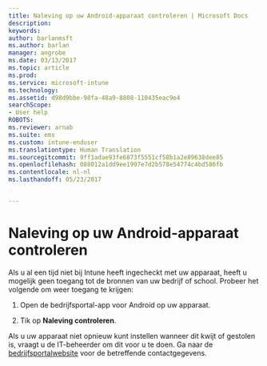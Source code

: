 ```yaml
---
title: Naleving op uw Android-apparaat controleren | Microsoft Docs
description: 
keywords: 
author: barlanmsft
ms.author: barlan
manager: angrobe
ms.date: 03/13/2017
ms.topic: article
ms.prod: 
ms.service: microsoft-intune
ms.technology: 
ms.assetid: d98d9bbe-98fa-48a9-8808-110435eac9e4
searchScope:
- User help
ROBOTS: 
ms.reviewer: arnab
ms.suite: ems
ms.custom: intune-enduser
ms.translationtype: Human Translation
ms.sourcegitcommit: 9ff1adae93fe6873f5551cf58b1a2e89638dee85
ms.openlocfilehash: 088012a1dd9ee1997e7d2b578e54774c4bd586fb
ms.contentlocale: nl-nl
ms.lasthandoff: 05/23/2017


---
```


# <a name="check-compliance-on-your-android-device"></a>Naleving op uw Android-apparaat controleren

Als u al een tijd niet bij Intune heeft ingecheckt met uw apparaat, heeft u mogelijk geen toegang tot de bronnen van uw bedrijf of school. Probeer het volgende om weer toegang te krijgen:

1. Open de bedrijfsportal-app voor Android op uw apparaat.

2. Tik op **Naleving controleren**.

Als u uw apparaat niet opnieuw kunt instellen wanneer dit kwijt of gestolen is, vraagt u de IT-beheerder om dit voor u te doen. Ga naar de [bedrijfsportalwebsite](http://portal.manage.microsoft.com) voor de betreffende contactgegevens.

